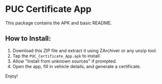 
# PUC Certificate App

This package contains the APK and basic README.

## How to Install:
1. Download this ZIP file and extract it using ZArchiver or any unzip tool.
2. Tap the `PUC_Certificate_App.apk` to install.
3. Allow "Install from unknown sources" if prompted.
4. Open the app, fill in vehicle details, and generate a certificate.

Enjoy!

